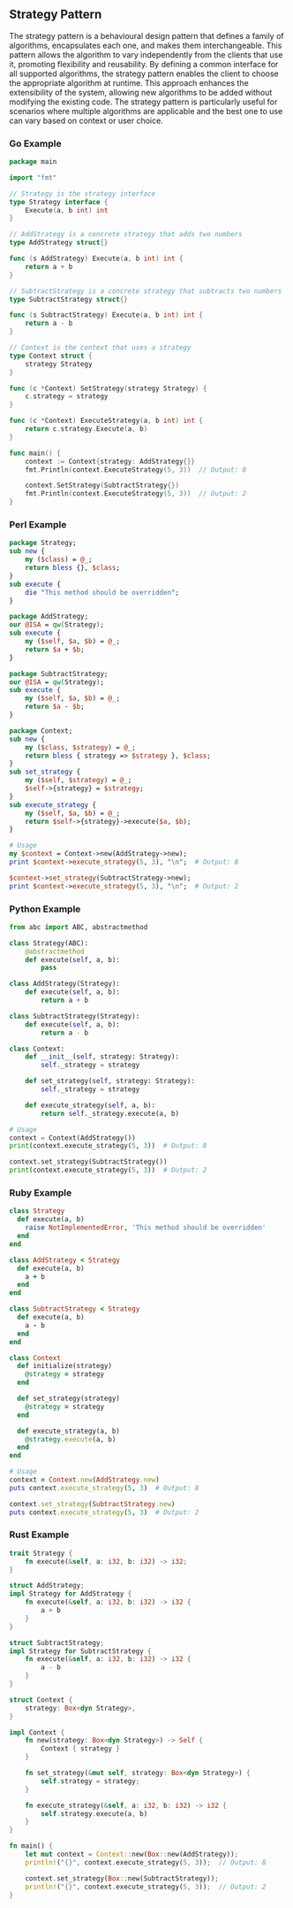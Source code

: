 ## Strategy Pattern

The strategy pattern is a behavioural design pattern that defines a family of algorithms, encapsulates each one, and makes them interchangeable.
This pattern allows the algorithm to vary independently from the clients that use it, promoting flexibility and reusability. By defining a common
interface for all supported algorithms, the strategy pattern enables the client to choose the appropriate algorithm at runtime. This approach
enhances the extensibility of the system, allowing new algorithms to be added without modifying the existing code. The strategy pattern is
particularly useful for scenarios where multiple algorithms are applicable and the best one to use can vary based on context or user choice.

### Go Example

```go
package main

import "fmt"

// Strategy is the strategy interface
type Strategy interface {
	Execute(a, b int) int
}

// AddStrategy is a concrete strategy that adds two numbers
type AddStrategy struct{}

func (s AddStrategy) Execute(a, b int) int {
	return a + b
}

// SubtractStrategy is a concrete strategy that subtracts two numbers
type SubtractStrategy struct{}

func (s SubtractStrategy) Execute(a, b int) int {
	return a - b
}

// Context is the context that uses a strategy
type Context struct {
	strategy Strategy
}

func (c *Context) SetStrategy(strategy Strategy) {
	c.strategy = strategy
}

func (c *Context) ExecuteStrategy(a, b int) int {
	return c.strategy.Execute(a, b)
}

func main() {
	context := Context{strategy: AddStrategy{}}
	fmt.Println(context.ExecuteStrategy(5, 3))  // Output: 8

	context.SetStrategy(SubtractStrategy{})
	fmt.Println(context.ExecuteStrategy(5, 3))  // Output: 2
}
```

### Perl Example

```perl
package Strategy;
sub new {
    my ($class) = @_;
    return bless {}, $class;
}
sub execute {
    die "This method should be overridden";
}

package AddStrategy;
our @ISA = qw(Strategy);
sub execute {
    my ($self, $a, $b) = @_;
    return $a + $b;
}

package SubtractStrategy;
our @ISA = qw(Strategy);
sub execute {
    my ($self, $a, $b) = @_;
    return $a - $b;
}

package Context;
sub new {
    my ($class, $strategy) = @_;
    return bless { strategy => $strategy }, $class;
}
sub set_strategy {
    my ($self, $strategy) = @_;
    $self->{strategy} = $strategy;
}
sub execute_strategy {
    my ($self, $a, $b) = @_;
    return $self->{strategy}->execute($a, $b);
}

# Usage
my $context = Context->new(AddStrategy->new);
print $context->execute_strategy(5, 3), "\n";  # Output: 8

$context->set_strategy(SubtractStrategy->new);
print $context->execute_strategy(5, 3), "\n";  # Output: 2
```

### Python Example

```python
from abc import ABC, abstractmethod

class Strategy(ABC):
    @abstractmethod
    def execute(self, a, b):
        pass

class AddStrategy(Strategy):
    def execute(self, a, b):
        return a + b

class SubtractStrategy(Strategy):
    def execute(self, a, b):
        return a - b

class Context:
    def __init__(self, strategy: Strategy):
        self._strategy = strategy

    def set_strategy(self, strategy: Strategy):
        self._strategy = strategy

    def execute_strategy(self, a, b):
        return self._strategy.execute(a, b)

# Usage
context = Context(AddStrategy())
print(context.execute_strategy(5, 3))  # Output: 8

context.set_strategy(SubtractStrategy())
print(context.execute_strategy(5, 3))  # Output: 2
```

### Ruby Example

```ruby
class Strategy
  def execute(a, b)
    raise NotImplementedError, 'This method should be overridden'
  end
end

class AddStrategy < Strategy
  def execute(a, b)
    a + b
  end
end

class SubtractStrategy < Strategy
  def execute(a, b)
    a - b
  end
end

class Context
  def initialize(strategy)
    @strategy = strategy
  end

  def set_strategy(strategy)
    @strategy = strategy
  end

  def execute_strategy(a, b)
    @strategy.execute(a, b)
  end
end

# Usage
context = Context.new(AddStrategy.new)
puts context.execute_strategy(5, 3)  # Output: 8

context.set_strategy(SubtractStrategy.new)
puts context.execute_strategy(5, 3)  # Output: 2
```

### Rust Example

```rust
trait Strategy {
    fn execute(&self, a: i32, b: i32) -> i32;
}

struct AddStrategy;
impl Strategy for AddStrategy {
    fn execute(&self, a: i32, b: i32) -> i32 {
        a + b
    }
}

struct SubtractStrategy;
impl Strategy for SubtractStrategy {
    fn execute(&self, a: i32, b: i32) -> i32 {
        a - b
    }
}

struct Context {
    strategy: Box<dyn Strategy>,
}

impl Context {
    fn new(strategy: Box<dyn Strategy>) -> Self {
        Context { strategy }
    }

    fn set_strategy(&mut self, strategy: Box<dyn Strategy>) {
        self.strategy = strategy;
    }

    fn execute_strategy(&self, a: i32, b: i32) -> i32 {
        self.strategy.execute(a, b)
    }
}

fn main() {
    let mut context = Context::new(Box::new(AddStrategy));
    println!("{}", context.execute_strategy(5, 3));  // Output: 8

    context.set_strategy(Box::new(SubtractStrategy));
    println!("{}", context.execute_strategy(5, 3));  // Output: 2
}
```
